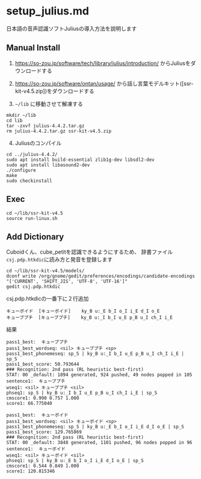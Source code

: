 # setup_julius.md
日本語の音声認識ソフトJuliusの導入方法を説明します

## Manual Install

1. https://so-zou.jp/software/tech/library/julius/introduction/ からJuliusをダウンロードする
2. https://so-zou.jp/software/ontan/usage/ から話し言葉モデルキット([ssr-kit-v4.5.zip])をダウンロードする


3. `~/lib` に移動させて解凍する

```
mkdir ~/lib
cd lib
tar -zxvf julius-4.4.2.tar.gz 
rm julius-4.4.2.tar.gz ssr-kit-v4.5.zip 
```

4. Juliusのコンパイル

```
cd ../julius-4.4.2/
sudo apt install build-essential zlib1g-dev libsdl2-dev
sudo apt install libasound2-dev
./configure 
make
sudo checkinstall
```

## Exec
```
cd ~/lib/ssr-kit-v4.5 
source run-linux.sh
```


## Add Dictionary
Cuboidくん、cube_petitを認識できるようにするため、
辞書ファイル`csj.pdp.htkdic`に読み方と発音を登録します
```
cd ~/lib/ssr-kit-v4.5/models/
dconf write /org/gnome/gedit/preferences/encodings/candidate-encodings "['CURRENT', 'SHIFT_JIS', 'UTF-8', 'UTF-16']"
gedit csj.pdp.htkdic 
```

csj.pdp.htkdicの一番下に２行追加
```
キューボイド  [キューボイド]    ky_B u:_E b_I o_I i_E d_I o_E
キューブプチ  [キューブプチ]    ky_B u:_I b_I u_E p_B u_I ch_I i_E
```

結果
```
pass1_best:  キューブプチ 
pass1_best_wordseq: <sil> キューブプチ <sp>
pass1_best_phonemeseq: sp_S | ky_B u:_I b_I u_E p_B u_I ch_I i_E | sp_S
pass1_best_score: 50.793644
### Recognition: 2nd pass (RL heuristic best-first)
STAT: 00 _default: 1894 generated, 924 pushed, 49 nodes popped in 105
sentence1:  キューブプチ 
wseq1: <sil> キューブプチ <sil>
phseq1: sp_S | ky_B u:_I b_I u_E p_B u_I ch_I i_E | sp_S
cmscore1: 0.990 0.757 1.000
score1: 66.775040

pass1_best:  キューボイド 
pass1_best_wordseq: <sil> キューボイド <sp>
pass1_best_phonemeseq: sp_S | ky_B u:_E b_I o_I i_E d_I o_E | sp_S
pass1_best_score: 129.765869
### Recognition: 2nd pass (RL heuristic best-first)
STAT: 00 _default: 3848 generated, 1101 pushed, 96 nodes popped in 96
sentence1:  キューボイド 
wseq1: <sil> キューボイド <sil>
phseq1: sp_S | ky_B u:_E b_I o_I i_E d_I o_E | sp_S
cmscore1: 0.544 0.849 1.000
score1: 120.815346
```